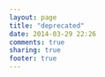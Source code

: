 ```yaml
---
layout: page
title: "deprecated"
date: 2014-03-29 22:26
comments: true
sharing: true
footer: true
---
```

